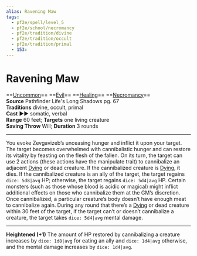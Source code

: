 ```yaml
---
alias: Ravening Maw
tags:
  - pf2e/spell/level_5
  - pf2e/school/necromancy
  - pf2e/tradition/divine
  - pf2e/tradition/occult
  - pf2e/tradition/primal
  - 153:
---
```


# Ravening Maw

==[Uncommon](../../../Traits/Uncommon.md)== ==[Evil](../../../Traits/Evil.md)== ==[Healing](../../../Traits/Healing.md)== ==[Necromancy](../../../Traits/Necromancy.md)==  
__Source__ Pathfinder Life's Long Shadows pg. 67  
**Traditions** divine, occult, primal  
**Cast** ►► somatic, verbal  
**Range** 60 feet; **Targets** one living creature  
**Saving Throw** Will; **Duration** 3 rounds

---

You evoke Zevgavizeb’s unceasing hunger and inflict it upon your target. The target becomes overwhelmed with cannibalistic hunger and can restore its vitality by feasting on the flesh of the fallen. On its turn, the target can use 2 actions (these actions have the manipulate trait) to cannibalize an adjacent [Dying](../../../Conditions/Dying.md) or dead creature. If the cannibalized creature is [Dying](../../../Conditions/Dying.md), it dies. If the cannibalized creature is an ally of the target, the target regains `dice: 5d8|avg` HP; otherwise, the target regains `dice: 5d4|avg` HP. Certain monsters (such as those whose blood is acidic or magical) might inflict additional effects on those who cannibalize them at the GM’s discretion. Once cannibalized, a particular creature’s body doesn’t have enough meat to cannibalize again. During any round that there’s a [Dying](../../../Conditions/Dying.md) or dead creature within 30 feet of the target, if the target can’t or doesn’t cannibalize a creature, the target takes `dice: 5d4|avg` mental damage.

<hr>

**Heightened (+1)** The amount of HP restored by cannibalizing a creature increases by `dice: 1d8|avg` for eating an ally and `dice: 1d4|avg` otherwise, and the mental damage increases by `dice: 1d4|avg`.
